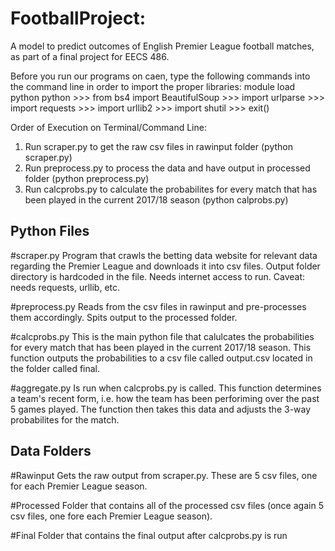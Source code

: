 # FootballProject:

A model to predict outcomes of English Premier League football matches, as part of a final project for EECS 486.

Before you run our programs on caen, type the following commands into the command line in order to import the proper libraries:
        module load python
        python
        >>> from bs4 import BeautifulSoup
        >>> import urlparse
        >>> import requests
        >>> import urllib2
        >>> import shutil
        >>> exit()

Order of Execution on Terminal/Command Line:
1. Run scraper.py to get the raw csv files in rawinput folder (python scraper.py)
2. Run preprocess.py to process the data and have output in processed folder (python preprocess.py)
3. Run calcprobs.py to calculate the probabilites for every match that has been played in the current 2017/18 season (python calprobs.py)

## Python Files
#scraper.py
Program that crawls the betting data website for relevant data regarding the Premier League and downloads it into csv files. Output folder directory is hardcoded in the file. Needs internet access to run. Caveat: needs requests, urllib, etc.

#preprocess.py
Reads from the csv files in rawinput and pre-processes them accordingly. Spits output to the processed folder.

#calcprobs.py
This is the main python file that calulcates the probabilities for every match that has been played in the current 2017/18 season. This function outputs the probabilities to a csv file called output.csv located in the folder called final.

#aggregate.py
Is run when calcprobs.py is called. This function determines a team's recent form, i.e. how the team has been perforiming over the past 5 games played. The function then takes this data and adjusts the 3-way probabilites for the match.

## Data Folders
#Rawinput
Gets the raw output from scraper.py. These are 5 csv files, one for each Premier League season.

#Processed
Folder that contains all of the processed csv files (once again 5 csv files, one fore each Premier League season).

#Final
Folder that contains the final output after calcprobs.py is run

